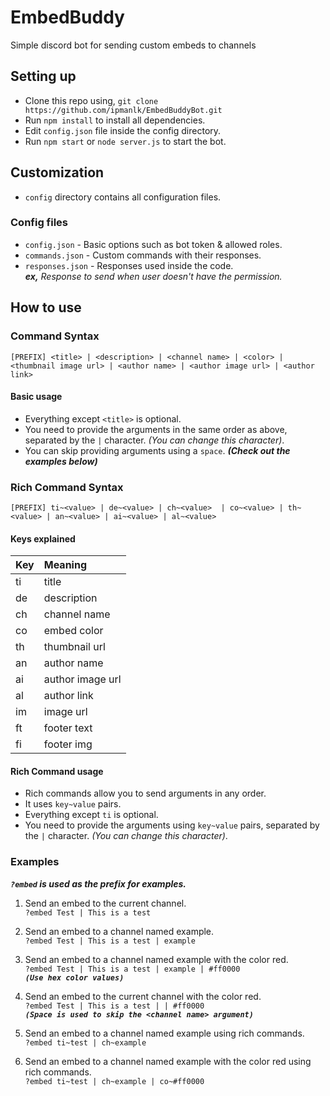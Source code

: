 # EmbedBuddy
Simple discord bot for sending custom embeds to channels 

## Setting up
- Clone this repo using,
`git clone https://github.com/ipmanlk/EmbedBuddyBot.git`
- Run `npm install` to install all dependencies.
- Edit `config.json` file inside the config directory.
- Run `npm start` or `node server.js` to start the bot.

## Customization
- `config` directory contains all configuration files.

### Config files
- `config.json` - Basic options such as bot token & allowed roles.
- `commands.json` - Custom commands with their responses.
- `responses.json` - Responses used inside the code.  
  ***ex,*** *Response to send when user doesn't have the permission.*

## How to use
### Command Syntax
`[PREFIX] <title> | <description> | <channel name> | <color> | <thumbnail image url> | <author name> | <author image url> | <author link>`

#### Basic usage
- Everything except `<title>` is optional.
- You need to provide the arguments in the same order as above, separated by the `|` character.  *(You can change this character)*.
- You can skip providing arguments using a `space`. ***(Check out the examples below)***

### Rich Command Syntax
`[PREFIX] ti~<value> | de~<value> | ch~<value>  | co~<value> | th~<value> | an~<value> | ai~<value> | al~<value>`

#### Keys explained
| Key|      Meaning     |
| :--| :----------------|
| ti | title            |
| de | description      |
| ch | channel name     |
| co | embed color      |
| th | thumbnail url    |
| an | author name      |
| ai | author image url |
| al | author link      |
| im | image url        |
| ft | footer text      |
| fi | footer img       |

#### Rich Command usage
- Rich commands allow you to send arguments in any order.
- It uses `key~value` pairs.
- Everything except `ti` is optional.
- You need to provide the arguments using `key~value` pairs, separated by the `|` character.  *(You can change this character)*.

### Examples
***`?embed` is used as the prefix for examples.***

1. Send an embed to the current channel.  
`?embed Test | This is a test`
  
2. Send an embed to a channel named example.  
  `?embed Test | This is a test | example`
  
3. Send an embed to a channel named example with the color red.  
 `?embed Test | This is a test | example | #ff0000`  
  ***`(Use hex color values)`***

4. Send an embed to the current channel with the color red.  
  `?embed Test | This is a test | | #ff0000`  
  ***`(Space is used to skip the <channel name> argument)`***

5. Send an embed to a channel named example using rich commands.  
  `?embed ti~test | ch~example`

6. Send an embed to a channel named example with the color red using rich commands.  
  `?embed ti~test | ch~example | co~#ff0000`